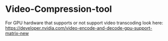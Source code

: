 # Video-Compression-tool

For GPU hardware that supports or not support video transcoding look here: https://developer.nvidia.com/video-encode-and-decode-gpu-support-matrix-new
